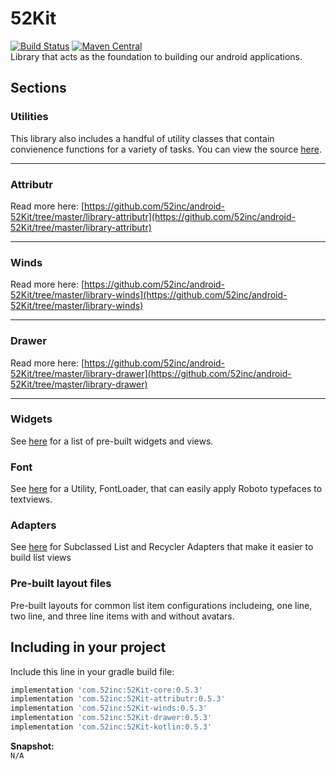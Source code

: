 # 52Kit
[![Build Status](https://travis-ci.org/52inc/android-52Kit.svg?branch=master)](https://travis-ci.org/52inc/android-52Kit) [![Maven Central](https://maven-badges.herokuapp.com/maven-central/com.52inc/52Kit-core/badge.svg?style=flat)](https://maven-badges.herokuapp.com/maven-central/com.52inc/52Kit-core)  
Library that acts as the foundation to building our android applications.

## Sections

### Utilities

This library also includes a handful of utility classes that contain convienence functions for a variety of tasks. You can view the source [here](https://github.com/52inc/android-52Kit/tree/master/library/src/main/java/com/ftinc/kit/util).

---

### Attributr

Read more here: [https://github.com/52inc/android-52Kit/tree/master/library-attributr](https://github.com/52inc/android-52Kit/tree/master/library-attributr)


---

### Winds

Read more here: [https://github.com/52inc/android-52Kit/tree/master/library-winds](https://github.com/52inc/android-52Kit/tree/master/library-winds)

---

### Drawer

Read more here: [https://github.com/52inc/android-52Kit/tree/master/library-drawer](https://github.com/52inc/android-52Kit/tree/master/library-drawer)

---

### Widgets

See [here](https://github.com/52inc/android-52Kit/tree/master/library/src/main/java/com/ftinc/kit/widget) for a list of pre-built widgets and views. 

### Font

See [here](https://github.com/52inc/android-52Kit/tree/master/library/src/main/java/com/ftinc/kit/font) for a Utility, FontLoader, that can easily apply Roboto typefaces to textviews.

### Adapters

See [here](https://github.com/52inc/android-52Kit/tree/master/library/src/main/java/com/ftinc/kit/adapter) for Subclassed List and Recycler Adapters that make it easier to build list views

### Pre-built layout files
Pre-built layouts for common list item configurations includeing, one line, two line, and three line items with and without avatars.

## Including in your project

Include this line in your gradle build file:

```groovy
implementation 'com.52inc:52Kit-core:0.5.3'
implementation 'com.52inc:52Kit-attributr:0.5.3'
implementation 'com.52inc:52Kit-winds:0.5.3'
implementation 'com.52inc:52Kit-drawer:0.5.3'
implementation 'com.52inc:52Kit-kotlin:0.5.3'
```

**Snapshot:**  
`N/A`
